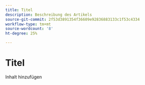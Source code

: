 ```yaml
---
title: Titel
description: Beschreibung des Artikels
source-git-commit: 2f53d3891354f36609e92836883133c1f53c4334
workflow-type: tm+mt
source-wordcount: '8'
ht-degree: 25%

---
```


# Titel

Inhalt hinzufügen
